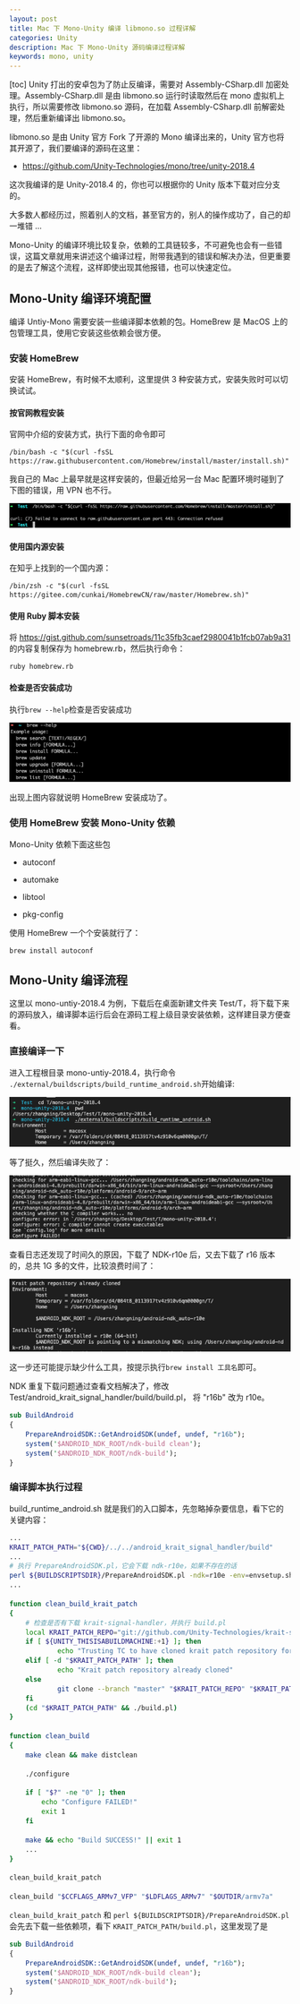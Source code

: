 ```yaml
---
layout: post
title: Mac 下 Mono-Unity 编译 libmono.so 过程详解
categories: Unity
description: Mac 下 Mono-Unity 源码编译过程详解
keywords: mono, unity
---
```

[toc]
Unity 打出的安卓包为了防止反编译，需要对 Assembly-CSharp.dll 加密处理。Assembly-CSharp.dll 是由 libmono.so 运行时读取然后在 mono 虚拟机上执行，所以需要修改 libmono.so 源码，在加载 Assembly-CSharp.dll 前解密处理，然后重新编译出 libmono.so。

libmono.so 是由 Unity 官方 Fork 了开源的 Mono 编译出来的，Unity 官方也将其开源了，我们要编译的源码在这里：
- https://github.com/Unity-Technologies/mono/tree/unity-2018.4

这次我编译的是 Unity-2018.4 的，你也可以根据你的 Unity 版本下载对应分支的。

大多数人都经历过，照着别人的文档，甚至官方的，别人的操作成功了，自己的却一堆错 ...

Mono-Unity 的编译环境比较复杂，依赖的工具链较多，不可避免也会有一些错误，这篇文章就用来讲述这个编译过程，附带我遇到的错误和解决办法，但更重要的是去了解这个流程，这样即使出现其他报错，也可以快速定位。

## Mono-Unity 编译环境配置

编译 Untiy-Mono 需要安装一些编译脚本依赖的包。HomeBrew 是 MacOS 上的包管理工具，使用它安装这些依赖会很方便。

### 安装 HomeBrew
安装 HomeBrew，有时候不太顺利，这里提供 3 种安装方式，安装失败时可以切换试试。

#### 按官网教程安装

官网中介绍的安装方式，执行下面的命令即可
```
/bin/bash -c "$(curl -fsSL https://raw.githubusercontent.com/Homebrew/install/master/install.sh)"
```
我自己的 Mac 上最早就是这样安装的，但最近给另一台 Mac 配置环境时碰到了下图的错误，用 VPN 也不行。

![](/images/mono/brew-error.png)

#### 使用国内源安装
在知乎上找到的一个国内源：
```
/bin/zsh -c "$(curl -fsSL https://gitee.com/cunkai/HomebrewCN/raw/master/Homebrew.sh)"
```

#### 使用 Ruby 脚本安装

将 https://gist.github.com/sunsetroads/11c35fb3caef2980041b1fcb07ab9a31 的内容复制保存为 homebrew.rb，然后执行命令：
```
ruby homebrew.rb
```

#### 检查是否安装成功
执行`brew --help`检查是否安装成功

![](/images/mono/brew-success.png)

出现上图内容就说明 HomeBrew 安装成功了。

### 使用 HomeBrew 安装 Mono-Unity 依赖

Mono-Unity 依赖下面这些包

- autoconf

- automake

- libtool

- pkg-config

使用 HomeBrew 一个个安装就行了：
```
brew install autoconf
```

## Mono-Unity 编译流程
这里以 mono-untiy-2018.4 为例，下载后在桌面新建文件夹 Test/T，将下载下来的源码放入，编译脚本运行后会在源码工程上级目录安装依赖，这样建目录方便查看。

### 直接编译一下

进入工程根目录 mono-untiy-2018.4，执行命令
`
./external/buildscripts/build_runtime_android.sh`开始编译:

![](/images/mono/build_start.png)

等了挺久，然后编译失败了：

![](/images/mono/build_error.png)

查看日志还发现了时间久的原因，下载了 NDK-r10e 后，又去下载了 r16 版本的，总共 1G 多的文件，比较浪费时间了：

![](/images/mono/build_ndk.png)

这一步还可能提示缺少什么工具，按提示执行`brew install 工具名`即可。

NDK 重复下载问题通过查看文档解决了，修改 Test/android_krait_signal_handler/build/build.pl， 将 "r16b" 改为 r10e。

```pl
sub BuildAndroid
{
	PrepareAndroidSDK::GetAndroidSDK(undef, undef, "r16b");
	system('$ANDROID_NDK_ROOT/ndk-build clean');
	system('$ANDROID_NDK_ROOT/ndk-build');
}
```


### 编译脚本执行过程
build_runtime_android.sh 就是我们的入口脚本，先忽略掉杂要信息，看下它的关键内容：
```sh
...
KRAIT_PATCH_PATH="${CWD}/../../android_krait_signal_handler/build"
...
# 执行 PrepareAndroidSDK.pl，它会下载 ndk-r10e，如果不存在的话
perl ${BUILDSCRIPTSDIR}/PrepareAndroidSDK.pl -ndk=r10e -env=envsetup.sh && source envsetup.sh
...

function clean_build_krait_patch
{
	# 检查是否有下载 krait-signal-handler，并执行 build.pl
	local KRAIT_PATCH_REPO="git://github.com/Unity-Technologies/krait-signal-handler.git"
	if [ ${UNITY_THISISABUILDMACHINE:+1} ]; then
			echo "Trusting TC to have cloned krait patch repository for us"
	elif [ -d "$KRAIT_PATCH_PATH" ]; then
			echo "Krait patch repository already cloned"
	else
			git clone --branch "master" "$KRAIT_PATCH_REPO" "$KRAIT_PATCH_PATH"
	fi
	(cd "$KRAIT_PATCH_PATH" && ./build.pl)
}

function clean_build
{
	make clean && make distclean

	./configure 

	if [ "$?" -ne "0" ]; then 
		echo "Configure FAILED!"
		exit 1
	fi

	make && echo "Build SUCCESS!" || exit 1
	...
}

clean_build_krait_patch

clean_build "$CCFLAGS_ARMv7_VFP" "$LDFLAGS_ARMv7" "$OUTDIR/armv7a"
```

`clean_build_krait_patch` 和 `perl ${BUILDSCRIPTSDIR}/PrepareAndroidSDK.pl` 会先去下载一些依赖项，看下 `KRAIT_PATCH_PATH/build.pl`，这里发现了是

```pl
sub BuildAndroid
{
	PrepareAndroidSDK::GetAndroidSDK(undef, undef, "r16b");
	system('$ANDROID_NDK_ROOT/ndk-build clean');
	system('$ANDROID_NDK_ROOT/ndk-build');
}
```

